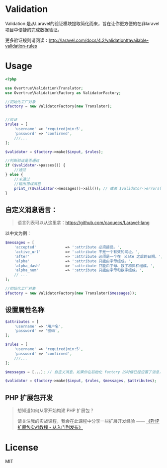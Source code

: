 Validation
==========

Validation 是从Laravel的验证模块提取简化而来，旨在让你更方便的在非laravel项目中便捷的完成数据验证。

更多验证规则请阅读：http://laravel.com/docs/4.2/validation#available-validation-rules

# Usage

```php
<?php

use Overtrue\Validation\Translator;
use Overtrue\Validation\Factory as ValidatorFactory;

//初始化工厂对象
$factory = new ValidatorFactory(new Translator);


//验证
$rules = [
    'username' => 'required|min:5',
    'password' => 'confirmed',
    ///...
];

$validator = $factory->make($input, $rules);

//判断验证是否通过
if ($validator->passes()) {
    //通过
} else {
    //未通过
    //输出错误消息
    print_r($validator->messages()->all()); // 或者 $validator->errors();
}

```

## 自定义消息语言：

> 语言列表可以从这里拿：https://github.com/caouecs/Laravel-lang

以中文为例：

```php
$messages = [
    'accepted'             => ':attribute 必须接受。',
    'active_url'           => ':attribute 不是一个有效的网址。',
    'after'                => ':attribute 必须是一个在 :date 之后的日期。',
    'alpha'                => ':attribute 只能由字母组成。',
    'alpha_dash'           => ':attribute 只能由字母、数字和斜杠组成。',
    'alpha_num'            => ':attribute 只能由字母和数字组成。',
    // ...
];

//初始化工厂对象
$factory = new ValidatorFactory(new Translator($messages));

```

## 设置属性名称

```php
$attributes = [
    'username' => '用户名',
    'password' => '密码',
];

$rules = [
    'username' => 'required|min:5',
    'password' => 'confirmed',
    ///...
];

$messages = [...]; // 自定义消息，如果你在初始化 factory 的时候已经设置了消息，则留空即可

$validator = $factory->make($input, $rules, $messages, $attributes);
```

## PHP 扩展包开发

> 想知道如何从零开始构建 PHP 扩展包？
>
> 请关注我的实战课程，我会在此课程中分享一些扩展开发经验 —— [《PHP 扩展包实战教程 - 从入门到发布》](https://learnku.com/courses/creating-package)

# License

MIT

